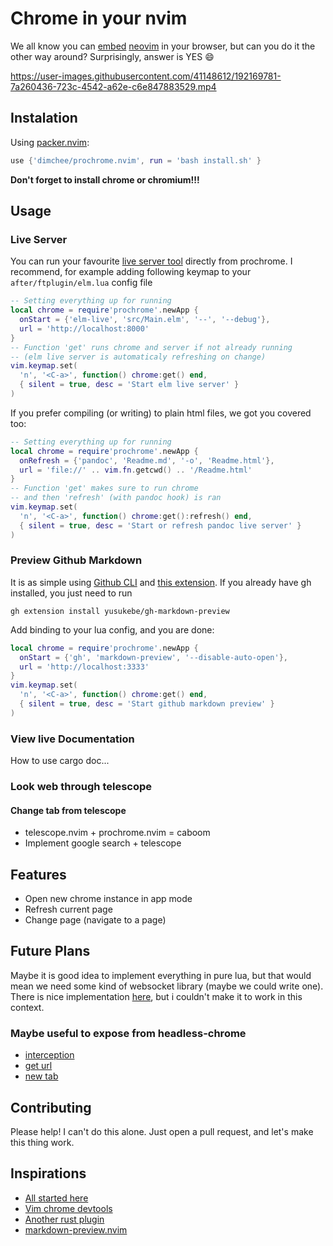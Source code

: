 # Chrome in your nvim
We all know you can
[embed](https://github.com/glacambre/firenvim)
[neovim](https://github.com/rhysd/NyaoVim)
in your browser, but can you do it the other way around?
Surprisingly, answer is YES :smile:

https://user-images.githubusercontent.com/41148612/192169781-7a260436-723c-4542-a62e-c6e847883529.mp4

## Instalation

Using [packer.nvim](https://github.com/wbthomason/packer.nvim):
```lua
use {'dimchee/prochrome.nvim', run = 'bash install.sh' }
```
**Don't forget to install chrome or chromium!!!**

## Usage

### Live Server

You can run your favourite
[live server tool](https://github.com/wking-io/elm-live) directly from prochrome.
I recommend, for example adding following keymap to your `after/ftplugin/elm.lua` config file
```lua
-- Setting everything up for running
local chrome = require'prochrome'.newApp {
  onStart = {'elm-live', 'src/Main.elm', '--', '--debug'},
  url = 'http://localhost:8000'
}
-- Function 'get' runs chrome and server if not already running
-- (elm live server is automaticaly refreshing on change)
vim.keymap.set(
  'n', '<C-a>', function() chrome:get() end,
  { silent = true, desc = 'Start elm live server' }
)
```
If you prefer compiling (or writing) to plain html files, we got you covered too:
```lua
-- Setting everything up for running
local chrome = require'prochrome'.newApp {
  onRefresh = {'pandoc', 'Readme.md', '-o', 'Readme.html'},
  url = 'file://' .. vim.fn.getcwd() .. '/Readme.html' 
}
-- Function 'get' makes sure to run chrome
-- and then 'refresh' (with pandoc hook) is ran
vim.keymap.set(
  'n', '<C-a>', function() chrome:get():refresh() end,
  { silent = true, desc = 'Start or refresh pandoc live server' }
)
```

### Preview Github Markdown

It is as simple using
[Github CLI](https://cli.github.com/) and
[this extension](https://github.com/yusukebe/gh-markdown-preview).
If you already have gh installed, you just need to run
```
gh extension install yusukebe/gh-markdown-preview
```
Add binding to your lua config, and you are done:
```lua
local chrome = require'prochrome'.newApp {
  onStart = {'gh', 'markdown-preview', '--disable-auto-open'},
  url = 'http://localhost:3333'
}
vim.keymap.set(
  'n', '<C-a>', function() chrome:get() end,
  { silent = true, desc = 'Start github markdown preview' }
)
```

### View live Documentation

How to use cargo doc...

### Look web through telescope

#### Change tab from telescope

- telescope.nvim + prochrome.nvim = caboom
- Implement google search + telescope

## Features

- Open new chrome instance in app mode
- Refresh current page
- Change page (navigate to a page)

## Future Plans

Maybe it is good idea to implement everything in pure lua,
but that would mean we need some kind of websocket library
(maybe we could write one). There is nice implementation
[here](https://github.com/jbyuki/instant.nvim),
but i couldn't make it to work in this context.

### Maybe useful to expose from headless-chrome
- [interception](https://docs.rs/headless_chrome/latest/headless_chrome/browser/tab/struct.Tab.html#method.enable_request_interception)
- [get url](https://docs.rs/headless_chrome/latest/headless_chrome/browser/tab/struct.Tab.html#method.get_url) 
- [new tab](https://docs.rs/headless_chrome/latest/headless_chrome/browser/struct.Browser.html#method.new_tab)

## Contributing

Please help! I can't do this alone. Just open a pull request,
and let's make this thing work.

## Inspirations

- [All started here](https://github.com/atroche/rust-headless-chrome)
- [Vim chrome devtools](https://github.com/carlosrocha/vim-chrome-devtools)
- [Another rust plugin](https://github.com/michaelb/sniprun)
- [markdown-preview.nvim](https://github.com/iamcco/markdown-preview.nvim)
